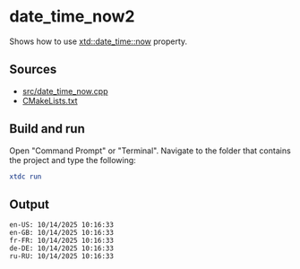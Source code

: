 # date_time_now2

Shows how to use [xtd::date_time::now](https://gammasoft71.github.io/xtd/reference_guides/latest/classxtd_1_1date__time.html#ad94505e74efe9f353836901eda9230ed) property.

## Sources

* [src/date_time_now.cpp](src/date_time_now2.cpp)
* [CMakeLists.txt](CMakeLists.txt)

## Build and run

Open "Command Prompt" or "Terminal". Navigate to the folder that contains the project and type the following:

```cmake
xtdc run
```

## Output

```
en-US: 10/14/2025 10:16:33
en-GB: 10/14/2025 10:16:33
fr-FR: 10/14/2025 10:16:33
de-DE: 10/14/2025 10:16:33
ru-RU: 10/14/2025 10:16:33
```
